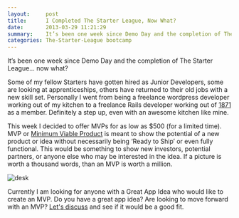 ```yaml
---
layout:     post
title:      I Completed The Starter League, Now What?
date:       2013-03-29 11:21:29
summary:    It’s been one week since Demo Day and the completion of The Starter League… now what?
categories: The-Starter-League bootcamp
---
```


It’s been one week since Demo Day and the completion of The Starter League… now what?

Some of my fellow Starters have gotten hired as Junior Developers, some are looking at apprenticeships, others have returned to their old jobs with a new skill set. Personally I went from being a freelance wordpress developer working out of my kitchen to a freelance Rails developer working out of [1871](http://www.1871.com/) as a member. Definitely a step up, even with an awesome kitchen like mine.

This week I decided to offer MVPs for as low as $500 (for a limited time). MVP or [Minimum Viable Product](http://en.wikipedia.org/wiki/Minimum_viable_product) is meant to show the potential of a new product or idea without necessarily being ‘Ready to Ship’ or even fully functional. This would be something to show new investors, potential partners, or anyone else who may be interested in the idea. If a picture is worth a thousand words, than an MVP is worth a million.

![desk](https://lando2319.github.io/assets/20130208/greatIdea.png)

Currently I am looking for anyone with a Great App Idea who would like to create an MVP. Do you have a great app idea? Are looking to move forward with an MVP? [Let's discuss](http://lando2319.github.io/contact/) and see if it would be a good fit.
